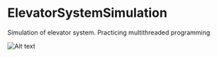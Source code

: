 # ElevatorSystemSimulation
Simulation of elevator system.
Practicing multithreaded programming


![Alt text](https://raw.githubusercontent.com/antoshkaplus/ElevatorSystemSimulation/master/screenshot.png "Screenshot")
